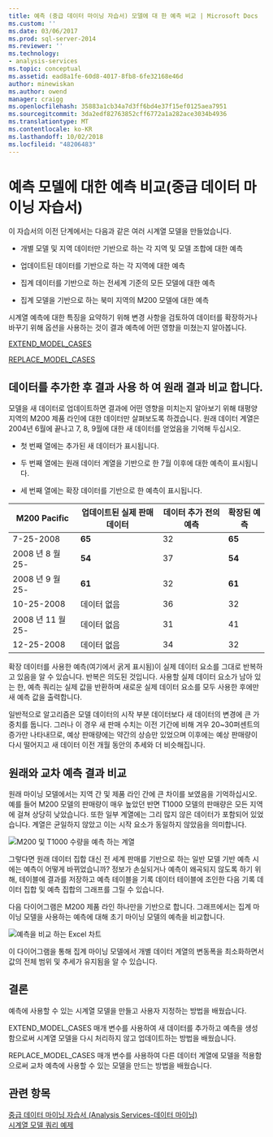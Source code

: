 ```yaml
---
title: 예측 (중급 데이터 마이닝 자습서) 모델에 대 한 예측 비교 | Microsoft Docs
ms.custom: ''
ms.date: 03/06/2017
ms.prod: sql-server-2014
ms.reviewer: ''
ms.technology:
- analysis-services
ms.topic: conceptual
ms.assetid: ead8a1fe-60d8-4017-8fb8-6fe32168e46d
author: minewiskan
ms.author: owend
manager: craigg
ms.openlocfilehash: 35883a1cb34a7d3ff6bd4e37f15ef0125aea7951
ms.sourcegitcommit: 3da2edf82763852cff6772a1a282ace3034b4936
ms.translationtype: MT
ms.contentlocale: ko-KR
ms.lasthandoff: 10/02/2018
ms.locfileid: "48206483"
---
```

# <a name="comparing-predictions-for-forecasting-models-intermediate-data-mining-tutorial"></a>예측 모델에 대한 예측 비교(중급 데이터 마이닝 자습서)
  이 자습서의 이전 단계에서는 다음과 같은 여러 시계열 모델을 만들었습니다.  
  
-   개별 모델 및 지역 데이터만 기반으로 하는 각 지역 및 모델 조합에 대한 예측  
  
-   업데이트된 데이터를 기반으로 하는 각 지역에 대한 예측  
  
-   집계 데이터를 기반으로 하는 전세계 기준의 모든 모델에 대한 예측  
  
-   집계 모델을 기반으로 하는 북미 지역의 M200 모델에 대한 예측  
  
 시계열 예측에 대한 특징을 요약하기 위해 변경 사항을 검토하여 데이터를 확장하거나 바꾸기 위해 옵션을 사용하는 것이 결과 예측에 어떤 영향을 미쳤는지 알아봅니다.  
  
 [EXTEND_MODEL_CASES](#bkmk_EXTEND)  
  
 [REPLACE_MODEL_CASES](#bkmk_REPLACE)  
  
##  <a name="bkmk_EXTEND"></a> 데이터를 추가한 후 결과 사용 하 여 원래 결과 비교 합니다.  
 모델을 새 데이터로 업데이트하면 결과에 어떤 영향을 미치는지 알아보기 위해 태평양 지역의 M200 제품 라인에 대한 데이터만 살펴보도록 하겠습니다. 원래 데이터 계열은 2004년 6월에 끝나고 7, 8, 9월에 대한 새 데이터를 얻었음을 기억해 두십시오.  
  
-   첫 번째 열에는 추가된 새 데이터가 표시됩니다.  
  
-   두 번째 열에는 원래 데이터 계열을 기반으로 한 7월 이후에 대한 예측이 표시됩니다.  
  
-   세 번째 열에는 확장 데이터를 기반으로 한 예측이 표시됩니다.  
  
|**M200 Pacific**|업데이트된 실제 판매 데이터|데이터 추가 전의 예측|확장된 예측|  
|----------------------|-----------------------------|------------------------------------|-------------------------|  
|7-25-2008|**65**|32|**65**|  
|2008 년 8 월 25-|**54**|37|**54**|  
|2008 년 9 월 25-|**61**|32|**61**|  
|10-25-2008|데이터 없음|36|32|  
|2008 년 11 월 25-|데이터 없음|31|41|  
|12-25-2008|데이터 없음|34|32|  
  
 확장 데이터를 사용한 예측(여기에서 굵게 표시됨)이 실제 데이터 요소를 그대로 반복하고 있음을 알 수 있습니다. 반복은 의도된 것입니다. 사용할 실제 데이터 요소가 남아 있는 한, 예측 쿼리는 실제 값을 반환하며 새로운 실제 데이터 요소를 모두 사용한 후에만 새 예측 값을 출력합니다.  
  
 일반적으로 알고리즘은 모델 데이터의 시작 부분 데이터보다 새 데이터의 변경에 큰 가중치를 둡니다. 그러나 이 경우 새 판매 수치는 이전 기간에 비해 겨우 20~30퍼센트의 증가만 나타내므로, 예상 판매량에는 약간의 상승만 있었으며 이후에는 예상 판매량이 다시 떨어지고 새 데이터 이전 개월 동안의 추세와 더 비슷해집니다.  
  
##  <a name="bkmk_REPLACE"></a> 원래와 교차 예측 결과 비교  
 원래 마이닝 모델에서는 지역 간 및 제품 라인 간에 큰 차이를 보였음을 기억하십시오. 예를 들어 M200 모델의 판매량이 매우 높았던 반면 T1000 모델의 판매량은 모든 지역에 걸쳐 상당히 낮았습니다. 또한 일부 계열에는 그리 많지 않은 데이터가 포함되어 있었습니다. 계열은 균일하지 않았고 이는 시작 요소가 동일하지 않았음을 의미합니다.  
  
 ![M200 및 T1000 수량을 예측 하는 계열](../../2014/tutorials/media/6series-defaultforecasting.gif "M200 및 T1000 수량을 예측 하는 계열")  
  
 그렇다면 원래 데이터 집합 대신 전 세계 판매를 기반으로 하는 일반 모델 기반 예측 시에는 예측이 어떻게 바뀌었습니까? 정보가 손실되거나 예측이 왜곡되지 않도록 하기 위해, 테이블에 결과를 저장하고 예측 테이블을 기록 데이터 테이블에 조인한 다음 기록 데이터 집합 및 예측 집합의 그래프를 그릴 수 있습니다.  
  
 다음 다이어그램은 M200 제품 라인 하나만을 기반으로 합니다. 그래프에서는 집계 마이닝 모델을 사용하는 예측에 대해 초기 마이닝 모델의 예측을 비교합니다.  
  
 ![예측을 비교 하는 Excel 차트](../../2014/tutorials/media/m200-predictions-compared.gif "예측을 비교 하는 Excel 차트")  
  
 이 다이어그램을 통해 집계 마이닝 모델에서 개별 데이터 계열의 변동폭을 최소화하면서 값의 전체 범위 및 추세가 유지됨을 알 수 있습니다.  
  
## <a name="conclusion"></a>결론  
 예측에 사용할 수 있는 시계열 모델을 만들고 사용자 지정하는 방법을 배웠습니다.  
  
 EXTEND_MODEL_CASES 매개 변수를 사용하여 새 데이터를 추가하고 예측을 생성함으로써 시계열 모델을 다시 처리하지 않고 업데이트하는 방법을 배웠습니다.  
  
 REPLACE_MODEL_CASES 매개 변수를 사용하여 다른 데이터 계열에 모델을 적용함으로써 교차 예측에 사용할 수 있는 모델을 만드는 방법을 배웠습니다.  
  
## <a name="see-also"></a>관련 항목  
 [중급 데이터 마이닝 자습서 &#40;Analysis Services-데이터 마이닝&#41;](../../2014/tutorials/intermediate-data-mining-tutorial-analysis-services-data-mining.md)   
 [시계열 모델 쿼리 예제](../../2014/analysis-services/data-mining/time-series-model-query-examples.md)  
  
  
